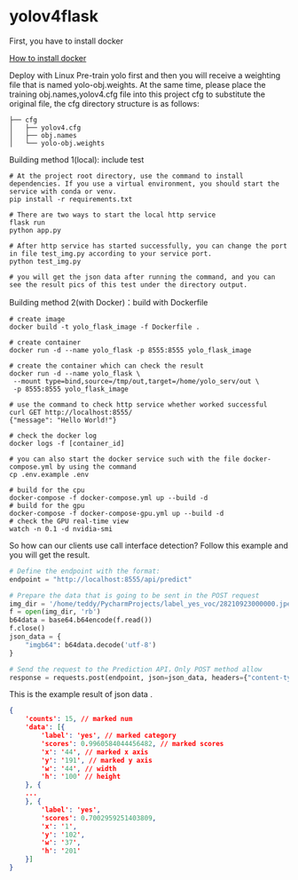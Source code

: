 # yolov4flask

First, you have to install docker

[How to install docker](https://yeasy.gitbook.io/docker_practice/install/ubunt)

Deploy with Linux 
Pre-train yolo first and then you will receive a weighting file that is named yolo-obj.weights. At the same time, please place the training obj.names,yolov4.cfg file into this project cfg to substitute the original file, the cfg directory structure is as follows:

```shell
├── cfg
│   ├── yolov4.cfg
│   ├── obj.names
│   └── yolo-obj.weights
```

Building method 1(local): include test

```shell
# At the project root directory, use the command to install dependencies. If you use a virtual environment, you should start the service with conda or venv.
pip install -r requirements.txt

# There are two ways to start the local http service
flask run
python app.py

# After http service has started successfully, you can change the port in file test_img.py according to your service port.
python test_img.py

# you will get the json data after running the command, and you can see the result pics of this test under the directory output.
```

Building method 2(with Docker)：build with Dockerfile

```shell
# create image
docker build -t yolo_flask_image -f Dockerfile .

# create container
docker run -d --name yolo_flask -p 8555:8555 yolo_flask_image

# create the container which can check the result
docker run -d --name yolo_flask \                         
 --mount type=bind,source=/tmp/out,target=/home/yolo_serv/out \
 -p 8555:8555 yolo_flask_image

# use the command to check http service whether worked successful
curl GET http://localhost:8555/
{"message": "Hello World!"}

# check the docker log
docker logs -f [container_id]

# you can also start the docker service such with the file docker-compose.yml by using the command
cp .env.example .env

# build for the cpu
docker-compose -f docker-compose.yml up --build -d
# build for the gpu
docker-compose -f docker-compose-gpu.yml up --build -d
# check the GPU real-time view
watch -n 0.1 -d nvidia-smi
```

So how can our clients use call interface detection? Follow this example and you will get the result.
```python
# Define the endpoint with the format: 
endpoint = "http://localhost:8555/api/predict"

# Prepare the data that is going to be sent in the POST request
img_dir = '/home/teddy/PycharmProjects/label_yes_voc/28210923000000.jpeg'
f = open(img_dir, 'rb')
b64data = base64.b64encode(f.read())
f.close()
json_data = {
    "imgb64": b64data.decode('utf-8')
}

# Send the request to the Prediction API，Only POST method allow
response = requests.post(endpoint, json=json_data, headers={"content-type": "application/json"})
```

This is the example result of json data .
```json
{
	'counts': 15, // marked num
	'data': [{
		'label': 'yes', // marked category
		'scores': 0.9960584044456482, // marked scores
		'x': '44', // marked x axis
		'y': '191', // marked y axis
		'w': '44', // width
		'h': '100' // height
	}, {
	...
    }, {
		'label': 'yes',
		'scores': 0.7002959251403809,
		'x': '1',
		'y': '102',
		'w': '37',
		'h': '201'
	}]
}
```